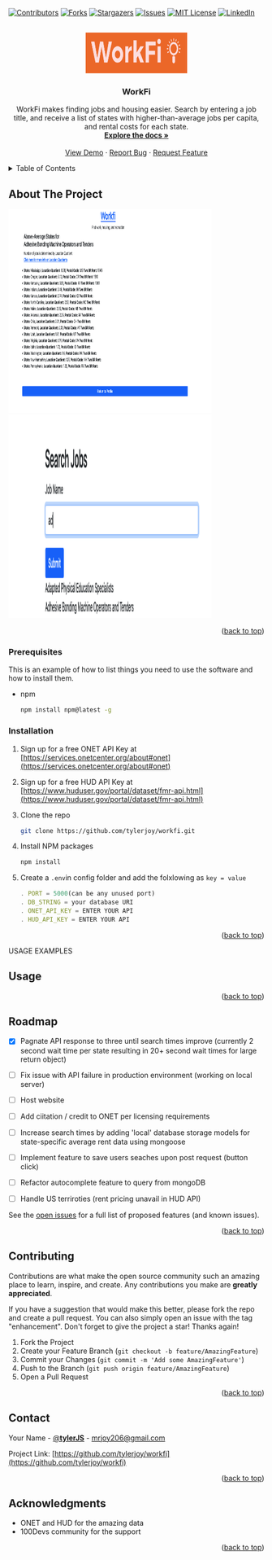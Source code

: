 <!-- Improved compatibility of back to top link: See: https://github.com/othneildrew/Best-README-Template/pull/73 -->
<a name="readme-top"></a>

<!-- PROJECT SHIELDS -->
<!--
*** I'm using markdown "reference style" links for readability.
*** Reference links are enclosed in brackets [ ] instead of parentheses ( ).
*** See the bottom of this document for the declaration of the reference variables
*** for contributors-url, forks-url, etc. This is an optional, concise syntax you may use.
*** https://www.markdownguide.org/basic-syntax/#reference-style-links
-->

[![Contributors][contributors-shield]][contributors-url]
[![Forks][forks-shield]][forks-url]
[![Stargazers][stars-shield]][stars-url]
[![Issues][issues-shield]][issues-url]
[![MIT License][license-shield]][license-url]
[![LinkedIn][linkedin-shield]][linkedin-url]



<!-- PROJECT LOGO -->
<br />
<div align="center">
  <a href="https://github.com/tylerjoy/workfi">
    <img src="/public/imgs/WorkFi-logo.png" alt="Logo" width="200" height="80">
  </a>

<h3 align="center">WorkFi</h3>

  <p align="center">
    WorkFi makes finding jobs and housing easier. Search by entering a job title, and receive a list of states with higher-than-average jobs per capita, and rental costs for each state. 
<!--  -->
    <br />
    <a href="https://github.com/tylerjoy/workfi"><strong>Explore the docs »</strong></a>
    <br />
    <br />
    <a href="https://github.com/tylerjoy/workfi">View Demo</a>
    ·
    <a href="https://github.com/tylerjoy/workfi/issues">Report Bug</a>
    ·
    <a href="https://github.com/tylerjoy/workfi/issues">Request Feature</a>
  </p>
</div>



<!-- TABLE OF CONTENTS -->
<details>
  <summary>Table of Contents</summary>
  <ol>
    <!-- <li>
      <a href="#about-the-project">About The Project</a>
      <ul>
        <li><a href="#built-with">Built With</a></li>
      </ul>
    </li> -->
    <li>
      <a href="#getting-started">Getting Started</a>
      <ul>
        <li><a href="#prerequisites">Prerequisites</a></li>
        <li><a href="#installation">Installation</a></li>
      </ul>
    </li>
    <li><a href="#usage">Usage</a></li>
    <li><a href="#roadmap">Roadmap</a></li>
    <li><a href="#contributing">Contributing</a></li>
    <li><a href="#license">License</a></li>
    <li><a href="#contact">Contact</a></li>
    <li><a href="#acknowledgments">Acknowledgments</a></li>
  </ol>
</details>



<!-- ABOUT THE PROJECT -->
## About The Project

<img src="/public/imgs/demo-1.png" alt="Logo" width="400" height="400">
<img src="/public/imgs/demo-2.png" alt="Logo" width="400" height="400">


<!-- [![Product Name Screen Shot][product-screenshot]](https://example.com)

Here's a blank template to get started: To avoid retyping too much info. Do a search and replace with your text editor for the following: `github_username`, `repo_name`, `twitter_handle`, `linkedin_username`, `email_client`, `email`, `project_title`, `project_description` -->

<p align="right">(<a href="#readme-top">back to top</a>)</p>



<!-- ### Built With

* [![Next][Next.js]][Next-url]
* [![React][React.js]][React-url]
* [![Vue][Vue.js]][Vue-url]
* [![Angular][Angular.io]][Angular-url]
* [![Svelte][Svelte.dev]][Svelte-url]
* [![Laravel][Laravel.com]][Laravel-url]
* [![Bootstrap][Bootstrap.com]][Bootstrap-url]
* [![JQuery][JQuery.com]][JQuery-url]

<p align="right">(<a href="#readme-top">back to top</a>)</p> -->



<!-- GETTING STARTED 
## Getting Started

To get a local copy up and running follow these steps.
-->

### Prerequisites

This is an example of how to list things you need to use the software and how to install them.
* npm
  ```sh
  npm install npm@latest -g
  ```

### Installation

1. Sign up for a free ONET API Key at [https://services.onetcenter.org/about#onet](https://services.onetcenter.org/about#onet)

2. Sign up for a free HUD API Key at [https://www.huduser.gov/portal/dataset/fmr-api.html](https://www.huduser.gov/portal/dataset/fmr-api.html)

3. Clone the repo
   ```sh
   git clone https://github.com/tylerjoy/workfi.git
   ```
4. Install NPM packages
   ```sh
   npm install
   ```
<!-- 5. Enter your API keys in `config.js` -->
5. Create a `.env`in config folder and add the folxlowing as `key = value`
   ```js
   . PORT = 5000(can be any unused port)
   . DB_STRING = your database URI
   . ONET_API_KEY = ENTER YOUR API
   . HUD_API_KEY = ENTER YOUR API
   ```

<p align="right">(<a href="#readme-top">back to top</a>)</p>



USAGE EXAMPLES
## Usage



<!-- _For more examples, please refer to the [Documentation](https://example.com)_ -->

<p align="right">(<a href="#readme-top">back to top</a>)</p>



<!-- ROADMAP -->
## Roadmap
- [x] Pagnate API response to three until search times improve (currently 2 second wait time per state resulting in 20+ second wait times for large return object)
- [ ] Fix issue with API failure in production environment (working on local server)
- [ ] Host website
- [ ] Add ciitation / credit to ONET per licensing requirements
- [ ] Increase search times by adding 'local' database storage models for state-specific average rent data using mongoose
- [ ] Implement feature to save users seaches upon post request (button click)
- [ ] Refactor autocomplete feature to query from mongoDB
- [ ] Handle US terriroties (rent pricing unavail in HUD API)


See the [open issues](https://github.com/tylerjoy/workfi/issues) for a full list of proposed features (and known issues).

<p align="right">(<a href="#readme-top">back to top</a>)</p>


<!-- CONTRIBUTING -->
## Contributing

Contributions are what make the open source community such an amazing place to learn, inspire, and create. Any contributions you make are **greatly appreciated**.

If you have a suggestion that would make this better, please fork the repo and create a pull request. You can also simply open an issue with the tag "enhancement".
Don't forget to give the project a star! Thanks again!

1. Fork the Project
2. Create your Feature Branch (`git checkout -b feature/AmazingFeature`)
3. Commit your Changes (`git commit -m 'Add some AmazingFeature'`)
4. Push to the Branch (`git push origin feature/AmazingFeature`)
5. Open a Pull Request

<p align="right">(<a href="#readme-top">back to top</a>)</p>



<!-- LICENSE -->
<!-- ## License

Distributed under the MIT License. See `LICENSE.txt` for more information.

<p align="right">(<a href="#readme-top">back to top</a>)</p>
 -->


<!-- CONTACT -->
## Contact

Your Name - [@__tylerJS__](https://twitter.com/__tylerJS__) - mrjoy206@gmail.com

Project Link: [https://github.com/tylerjoy/workfi](https://github.com/tylerjoy/workfi)

<p align="right">(<a href="#readme-top">back to top</a>)</p>



<!-- ACKNOWLEDGMENTS -->
## Acknowledgments

* ONET and HUD for the amazing data
* 100Devs community for the support
<!-- * []() -->

<p align="right">(<a href="#readme-top">back to top</a>)</p>



<!-- MARKDOWN LINKS & IMAGES -->
<!-- https://www.markdownguide.org/basic-syntax/#reference-style-links -->
[contributors-shield]: https://img.shields.io/github/contributors/tylerjoy/workfi.svg?style=for-the-badge
[contributors-url]: https://github.com/tylerjoy/workfi/graphs/contributors
[forks-shield]: https://img.shields.io/github/forks/tylerjoy/workfi.svg?style=for-the-badge
[forks-url]: https://github.com/tylerjoy/workfi/network/members
[stars-shield]: https://img.shields.io/github/stars/tylerjoy/workfi.svg?style=for-the-badge
[stars-url]: https://github.com/tylerjoy/workfi/stargazers
[issues-shield]: https://img.shields.io/github/issues/tylerjoy/workfi.svg?style=for-the-badge
[issues-url]: https://github.com/tylerjoy/workfi/issues
[license-shield]: https://img.shields.io/github/license/tylerjoy/workfi.svg?style=for-the-badge
[license-url]: https://github.com/tylerjoy/workfi/blob/master/LICENSE.txt
[linkedin-shield]: https://img.shields.io/badge/-LinkedIn-black.svg?style=for-the-badge&logo=linkedin&colorB=555
[linkedin-url]: https://linkedin.com/in/tyler-joy-m/
[product-screenshot]: images/screenshot.png
[Next.js]: https://img.shields.io/badge/next.js-000000?style=for-the-badge&logo=nextdotjs&logoColor=white
[Next-url]: https://nextjs.org/
[React.js]: https://img.shields.io/badge/React-20232A?style=for-the-badge&logo=react&logoColor=61DAFB
[React-url]: https://reactjs.org/
[Vue.js]: https://img.shields.io/badge/Vue.js-35495E?style=for-the-badge&logo=vuedotjs&logoColor=4FC08D
[Vue-url]: https://vuejs.org/
[Angular.io]: https://img.shields.io/badge/Angular-DD0031?style=for-the-badge&logo=angular&logoColor=white
[Angular-url]: https://angular.io/
[Svelte.dev]: https://img.shields.io/badge/Svelte-4A4A55?style=for-the-badge&logo=svelte&logoColor=FF3E00
[Svelte-url]: https://svelte.dev/
[Laravel.com]: https://img.shields.io/badge/Laravel-FF2D20?style=for-the-badge&logo=laravel&logoColor=white
[Laravel-url]: https://laravel.com
[Bootstrap.com]: https://img.shields.io/badge/Bootstrap-563D7C?style=for-the-badge&logo=bootstrap&logoColor=white
[Bootstrap-url]: https://getbootstrap.com
[JQuery.com]: https://img.shields.io/badge/jQuery-0769AD?style=for-the-badge&logo=jquery&logoColor=white
[JQuery-url]: https://jquery.com 

